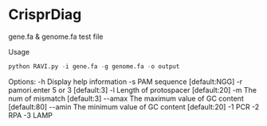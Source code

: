 # CrisprDiag

gene.fa & genome.fa  test file

Usage
```python
python RAVI.py -i gene.fa -g genome.fa -o output
```

Options:
    -h         Display help information
    -s         PAM sequence                                 <string>         [default:NGG]
    -r         pamori.enter 5 or 3                           <int>           [default:3]
    -l         Length of protospacer                         <int>           [default:20]
    -m         The num of mismatch                           <int>           [default:3]
    --amax     The maximum value of GC content              <int>           [default:80]
    --amin     The minimum value of GC content              <int>           [default:20]
    -1         PCR
    -2         RPA
    -3         LAMP
